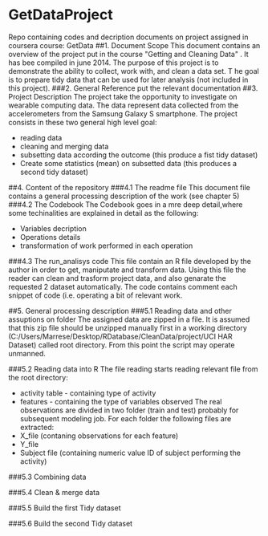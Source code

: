 GetDataProject
==============

Repo containing codes and decription documents on project assigned in coursera course: GetData
##1. Document Scope
This document contains an overview of the project put in the course "Getting and Cleaning Data" . It has bee compiled in june 2014. The purpose of this project is to demonstrate the ability to collect, work with, and clean a data set. T
he goal is to prepare tidy data that can be used for later analysis (not included in this project).
###2. General Reference
put the relevant documentation
##3. Project Description
The project take the opportunity to investigate on wearable computing data. The data represent data collected from the accelerometers from the Samsung Galaxy S smartphone. 
The project consists in these two general high level goal:
*  reading data
*  cleaning and merging data
*  subsetting data according the outcome (this produce a fist tidy dataset)
*  Create some statistics (mean) on subsetted data (this produces a second tidy dataset)

##4. Content of the repository
###4.1 The readme file
This document file contains a general processing description of the work (see chapter 5)
###4.2 The Codebook
The Codebook goes in a mre deep detail,where some techinalities are explained in detail as the following:
* Variables decription
* Operations details
* transformation of work performed in each operation

###4.3 The run_analisys code
This file contain an R file developed by the author in order to get, maniputate and transform data. Using this file the reader can clean and trasform project data, and also genarate the requested 2 dataset automatically. The code contains comment each snippet of code (i.e. operating a bit of relevant work.

##5. General processing description
###5.1 Reading data and other assuptions on folder
The assigned data are zipped in a file. It is assumed that this zip file should be unzipped manually first in a working directory (C:/Users/Marrese/Desktop/RDatabase/CleanData/project/UCI HAR Dataset) called root directory. From this point the script may operate unmanned.

###5.2 Reading data into R
The file reading starts reading relevant file from the root directory:
* activity table - containing type of activity
* features - containing the type of variables observed
The real observations are divided in two folder (train and test) probably for subsequent modeling job.
For each folder the following files are extracted:
* X_file (contaning observations for each feature)
* Y_file
* Subject file (containing numeric value ID of subject performing the activity)

###5.3 Combining data

###5.4 Clean & merge data

###5.5 Build the first Tidy dataset

###5.6 Build the second Tidy dataset


